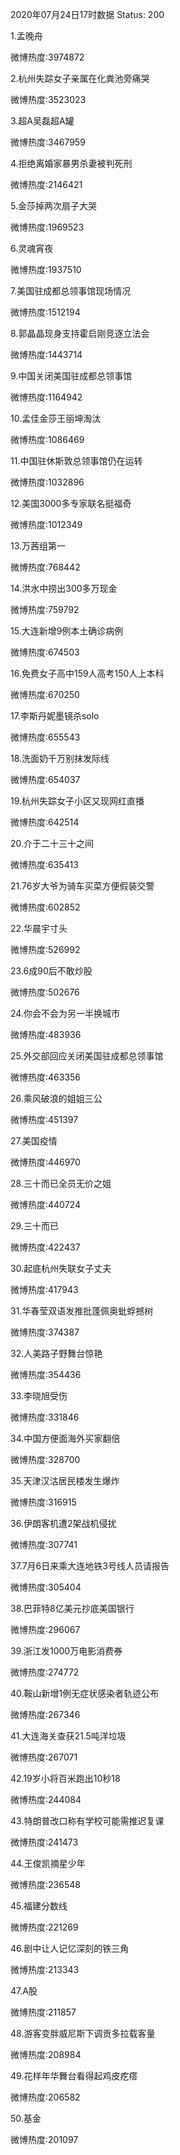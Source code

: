 2020年07月24日17时数据
Status: 200

1.孟晚舟

微博热度:3974872

2.杭州失踪女子亲属在化粪池旁痛哭

微博热度:3523023

3.超A吴磊超A罐

微博热度:3467959

4.拒绝离婚家暴男杀妻被判死刑

微博热度:2146421

5.金莎掉两次扇子大哭

微博热度:1969523

6.灵魂宵夜

微博热度:1937510

7.美国驻成都总领事馆现场情况

微博热度:1512194

8.郭晶晶现身支持霍启刚竞逐立法会

微博热度:1443714

9.中国关闭美国驻成都总领事馆

微博热度:1164942

10.孟佳金莎王丽坤淘汰

微博热度:1086469

11.中国驻休斯敦总领事馆仍在运转

微博热度:1032896

12.美国3000多专家联名挺福奇

微博热度:1012349

13.万茜组第一

微博热度:768442

14.洪水中捞出300多万现金

微博热度:759792

15.大连新增9例本土确诊病例

微博热度:674503

16.免费女子高中159人高考150人上本科

微博热度:670250

17.李斯丹妮墨镜杀solo

微博热度:655543

18.洗面奶千万别抹发际线

微博热度:654037

19.杭州失踪女子小区又现网红直播

微博热度:642514

20.介于二十三十之间

微博热度:635413

21.76岁大爷为骑车买菜方便假装交警

微博热度:602852

22.华晨宇寸头

微博热度:526992

23.6成90后不敢炒股

微博热度:502676

24.你会不会为另一半换城市

微博热度:483936

25.外交部回应关闭美国驻成都总领事馆

微博热度:463356

26.乘风破浪的姐姐三公

微博热度:451397

27.美国疫情

微博热度:446970

28.三十而已全员无价之姐

微博热度:440724

29.三十而已

微博热度:422437

30.起底杭州失联女子丈夫

微博热度:417943

31.华春莹双语发推批蓬佩奥蚍蜉撼树

微博热度:374387

32.人美路子野舞台惊艳

微博热度:354436

33.李晓旭受伤

微博热度:331846

34.中国方便面海外买家翻倍

微博热度:328700

35.天津汉沽居民楼发生爆炸

微博热度:316915

36.伊朗客机遭2架战机侵扰

微博热度:307741

37.7月6日来乘大连地铁3号线人员请报告

微博热度:305404

38.巴菲特8亿美元抄底美国银行

微博热度:296067

39.浙江发1000万电影消费券

微博热度:274772

40.鞍山新增1例无症状感染者轨迹公布

微博热度:267346

41.大连海关查获21.5吨洋垃圾

微博热度:267071

42.19岁小将百米跑出10秒18

微博热度:244084

43.特朗普改口称有学校可能需推迟复课

微博热度:241473

44.王俊凯摘星少年

微博热度:236548

45.福建分数线

微博热度:221269

46.剧中让人记忆深刻的铁三角

微博热度:213343

47.A股

微博热度:211857

48.游客变胖威尼斯下调贡多拉载客量

微博热度:208984

49.花样年华舞台看得起鸡皮疙瘩

微博热度:206582

50.基金

微博热度:201097

